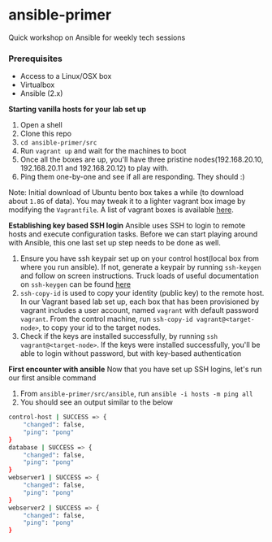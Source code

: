 # ansible-primer
Quick workshop on Ansible for weekly tech sessions

### Prerequisites
* Access to a Linux/OSX box
* Virtualbox
* Ansible (2.x)

**Starting vanilla hosts for your lab set up**
1. Open a shell
2. Clone this repo
3. `cd ansible-primer/src`
4. Run `vagrant up` and wait for the machines to boot
5. Once all the boxes are up, you'll have three pristine nodes(192.168.20.10, 192.168.20.11 and 192.168.20.12) to play with.
6. Ping them one-by-one and see if all are responding. They should :)

Note: Initial download of Ubuntu bento box takes a while (to download about `1.8G` of data). You may tweak it to a lighter vagrant box image by modifying the `Vagrantfile`. A list of vagrant boxes is available [here](https://app.vagrantup.com/boxes/search).

**Establishing key based SSH login**
Ansible uses SSH to login to remote hosts and execute configuration tasks. Before we can start playing around with Ansible, this one last set up step needs to be done as well.
1. Ensure you have ssh keypair set up on your control host(local box from where you run ansible). If not, generate a keypair by running `ssh-keygen` and follow on screen instructions. Truck loads of useful documentation on `ssh-keygen` can be found [here](https://www.ssh.com/ssh/keygen/)
2. `ssh-copy-id` is used to copy your identity (public key) to the remote host. In our Vagrant based lab set up, each box that has been provisioned by vagrant includes a user account, named `vagrant` with default password `vagrant`. From the control machine, run `ssh-copy-id vagrant@<target-node>`, to copy your id to the target nodes. 
3. Check if the keys are installed successfully, by running `ssh vagrant@<target-node>`. If the keys were installed successfully, you'll be able to login without password, but with key-based authentication

**First encounter with ansible**
Now that you have set up SSH logins, let's run our first ansible command
1. From `ansible-primer/src/ansible`, run `ansible -i hosts -m ping all`
2. You should see an output similar to the below
````bash
control-host | SUCCESS => {
    "changed": false, 
    "ping": "pong"
}
database | SUCCESS => {
    "changed": false, 
    "ping": "pong"
}
webserver1 | SUCCESS => {
    "changed": false, 
    "ping": "pong"
}
webserver2 | SUCCESS => {
    "changed": false, 
    "ping": "pong"
}
````
